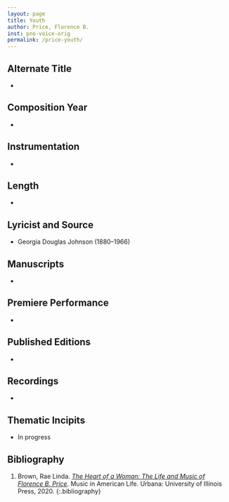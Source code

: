 ```yaml
---
layout: page
title: Youth
author: Price, Florence B.
inst: pno-voice-orig
permalink: /price-youth/
---
```


## Alternate Title
- 

## Composition Year
- 

## Instrumentation
- 

## Length
- 

## Lyricist and Source
- Georgia Douglas Johnson (1880&ndash;1966)

## Manuscripts
- 

## Premiere Performance
- 

## Published Editions
- 

## Recordings
- 

## Thematic Incipits
- In progress

## Bibliography
1. Brown, Rae Linda. <a href="https://www.worldcat.org/title/1122800180" target="_blank">*The Heart of a Woman: The Life and Music of Florence B. Price*</a>. Music in American Life. Urbana: University of Illinois Press, 2020.
{:.bibliography}
